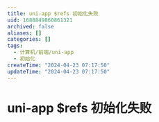 ```yaml
---
title: uni-app $refs 初始化失败
uid: 1688849860861321
archived: false
aliases: []
categories: []
tags:
  - 计算机/前端/uni-app
  - 初始化
createTime: "2024-04-23 07:17:50"
updateTime: "2024-04-23 07:17:50"
---
```


# uni-app $refs 初始化失败
